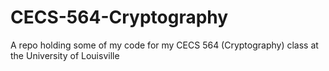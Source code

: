 # CECS-564-Cryptography
A repo holding some of my code for my CECS 564 (Cryptography) class at the University of Louisville
